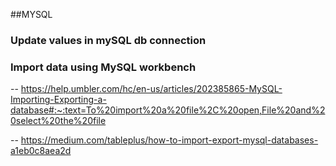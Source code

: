 ##MYSQL

### Update values in mySQL db connection

### Import data using MySQL workbench

-- https://help.umbler.com/hc/en-us/articles/202385865-MySQL-Importing-Exporting-a-database#:~:text=To%20import%20a%20file%2C%20open,File%20and%20select%20the%20file

-- https://medium.com/tableplus/how-to-import-export-mysql-databases-a1eb0c8aea2d
